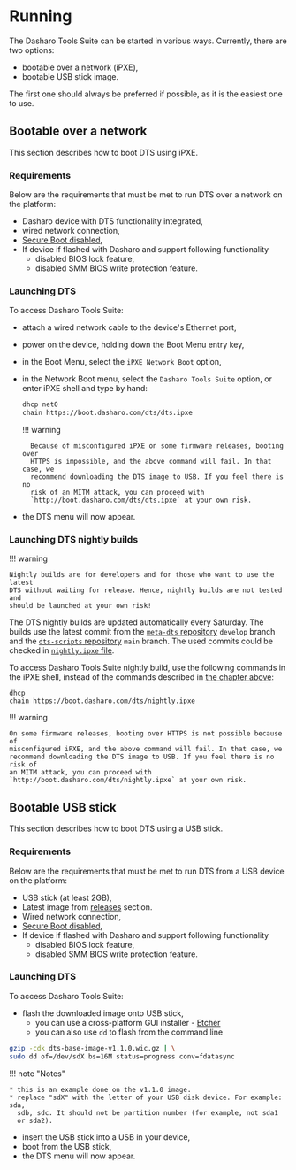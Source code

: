 # Running

The Dasharo Tools Suite can be started in various ways. Currently, there are
two options:

* bootable over a network (iPXE),
* bootable USB stick image.

The first one should always be preferred if possible, as it is the easiest one
to use.

## Bootable over a network

This section describes how to boot DTS using iPXE.

### Requirements

Below are the requirements that must be met to run DTS over a network on the
platform:

* Dasharo device with DTS functionality integrated,
* wired network connection,
* [Secure Boot disabled](../../dasharo-menu-docs/device-manager.md#secure-boot-configuration),
* If device if flashed with Dasharo and support following functionality
    + disabled BIOS lock feature,
    + disabled SMM BIOS write protection feature.

### Launching DTS

To access Dasharo Tools Suite:

* attach a wired network cable to the device's Ethernet port,
* power on the device, holding down the Boot Menu entry key,
* in the Boot Menu, select the `iPXE Network Boot` option,
* in the Network Boot menu, select the `Dasharo Tools Suite` option, or enter
  iPXE shell and type by hand:

    ```bash
    dhcp net0
    chain https://boot.dasharo.com/dts/dts.ipxe
    ```

    !!! warning

        Because of misconfigured iPXE on some firmware releases, booting over
        HTTPS is impossible, and the above command will fail. In that case, we
        recommend downloading the DTS image to USB. If you feel there is no
        risk of an MITM attack, you can proceed with
        `http://boot.dasharo.com/dts/dts.ipxe` at your own risk.

* the DTS menu will now appear.

### Launching DTS nightly builds

!!! warning

    Nightly builds are for developers and for those who want to use the latest
    DTS without waiting for release. Hence, nightly builds are not tested and
    should be launched at your own risk!

The DTS nightly builds are updated automatically every Saturday. The builds use
the latest commit from the [`meta-dts`
repository](https://github.com/Dasharo/meta-dts) `develop` branch and the
[`dts-scripts` repository](https://github.com/Dasharo/dts-scripts) `main`
branch. The used commits could be checked in [`nightly.ipxe`
file](http://boot.dasharo.com/dts/nightly.ipxe).

To access Dasharo Tools Suite nightly build, use the following commands in the
iPXE shell, instead of the commands described in [the chapter
above](#launching-dts):

```ipxe
dhcp
chain https://boot.dasharo.com/dts/nightly.ipxe
```

!!! warning

    On some firmware releases, booting over HTTPS is not possible because of
    misconfigured iPXE, and the above command will fail. In that case, we
    recommend downloading the DTS image to USB. If you feel there is no risk of
    an MITM attack, you can proceed with
    `http://boot.dasharo.com/dts/nightly.ipxe` at your own risk.

## Bootable USB stick

This section describes how to boot DTS using a USB stick.

### Requirements

Below are the requirements that must be met to run DTS from a USB device on the
platform:

* USB stick (at least 2GB),
* Latest image from [releases](https://github.com/Dasharo/meta-dts/releases)
  section.
* Wired network connection,
* [Secure Boot disabled](../../dasharo-menu-docs/device-manager.md#secure-boot-configuration),
* If device if flashed with Dasharo and support following functionality
    + disabled BIOS lock feature,
    + disabled SMM BIOS write protection feature.

### Launching DTS

To access Dasharo Tools Suite:

* flash the downloaded image onto USB stick,
    + you can use a cross-platform GUI installer - [Etcher](https://www.balena.io/etcher/)
    + you can also use `dd` to flash from the command line

```bash
gzip -cdk dts-base-image-v1.1.0.wic.gz | \
sudo dd of=/dev/sdX bs=16M status=progress conv=fdatasync
```

!!! note "Notes"

    * this is an example done on the v1.1.0 image.
    * replace "sdX" with the letter of your USB disk device. For example: sda,
      sdb, sdc. It should not be partition number (for example, not sda1
      or sda2).

* insert the USB stick into a USB in your device,
* boot from the USB stick,
* the DTS menu will now appear.
